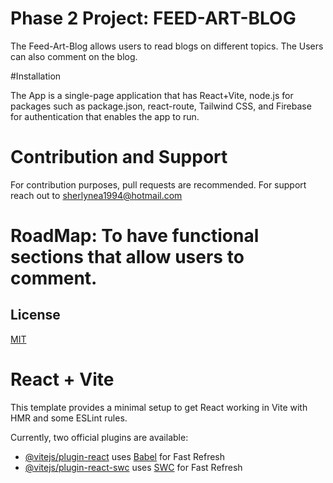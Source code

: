 # Phase 2 Project: FEED-ART-BLOG

The Feed-Art-Blog allows users to read blogs on different topics. The Users can also comment on the blog. 

#Installation

The App is a single-page application that has React+Vite, node.js for packages such as package.json, react-route, Tailwind CSS, and Firebase for authentication that enables the app to run.  


# Contribution and Support 
For contribution purposes, pull requests are recommended. For support reach out to 
sherlynea1994@hotmail.com 

# RoadMap: To have functional sections that allow users to comment. 

## License

[MIT](https://choosealicense.com/licenses/mit/)

# React + Vite

This template provides a minimal setup to get React working in Vite with HMR and some ESLint rules.

Currently, two official plugins are available:

- [@vitejs/plugin-react](https://github.com/vitejs/vite-plugin-react/blob/main/packages/plugin-react/README.md) uses [Babel](https://babeljs.io/) for Fast Refresh
- [@vitejs/plugin-react-swc](https://github.com/vitejs/vite-plugin-react-swc) uses [SWC](https://swc.rs/) for Fast Refresh

